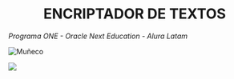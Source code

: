 <h1 align="center"> ENCRIPTADOR DE TEXTOS </h1>

<em> Programa ONE - Oracle Next Education - Alura Latam </em>




![Muñeco](https://github.com/pablogit1970/encriptador/assets/155514821/11f06ffd-eee2-4be4-9e74-e47eddefec44)

<p align="left">
   <img src="https://img.shields.io/badge/STATUS-EN%20DESAROLLO-green">
</p>
